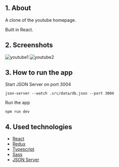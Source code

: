 ## 1. About

A clone of the youtube homepage.

Built in React.

## 2. Screenshots
![youtube1](https://github.com/papeiron/react-youtube-homepage-clone/assets/151983680/4e4ae93d-0d4c-4e38-aae4-ca4972589c23)
![youtube2](https://github.com/papeiron/react-youtube-homepage-clone/assets/151983680/de9ef8fb-c1c2-4558-a41a-ca17262dd2d8)


## 3. How to run the app

Start JSON Server on port 3004

``` json-server --watch .src/data/db.json --port 3004 ```

Run the app

``` npm run dev ```

## 4. Used technologies
- [React](https://reactjs.org/)
- [Redux](https://redux.js.org/)
- [Typescript](https://www.typescriptlang.org/)
- [Sass](https://sass-lang.com/)
- [JSON Server](https://github.com/typicode/json-server)
